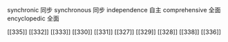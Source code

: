 




synchronic 同步
synchronous 同步
independence 自主
comprehensive 全面
encyclopedic 全面

[[335]]
[[332]]
[[333]]
[[330]]
[[331]]
[[327]]
[[329]]
[[328]]
[[338]]
[[336]]